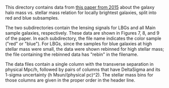 This directory contains data from [this paper from
2015](http://adsabs.harvard.edu/abs/2015arXiv150906762M) about the galaxy halo mass vs. stellar mass
relation for locally brightest galaxies, split into red and blue subsamples.

The two subdirectories contain the lensing signals for LBGs and all Main sample galaxies,
respectively.  These data are shown in Figures 7, 8, and 9 of the paper.  In each subdirectory, the
file name indicates the color sample ("red" or "blue").  For LBGs, since the samples for blue
galaxies at high stellar mass were small, the data were shown rebinned for high stellar mass; the
file containing the rebinned data has "rebin" in the filename.

The data files contain a single column with the transverse separation in physical Mpc/h, followed by
pairs of columns that have DeltaSigma and its 1-sigma uncertainty (h Msun/(physical pc)^2).  The
stellar mass bins for those columns are given in the proper order in the header line.
